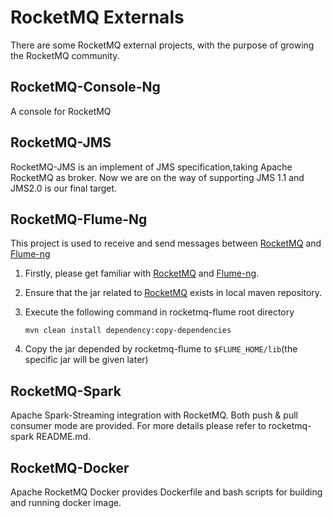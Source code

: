 # RocketMQ Externals

There are some RocketMQ external projects, with the purpose of growing the RocketMQ community.

## RocketMQ-Console-Ng
A console for RocketMQ

## RocketMQ-JMS
RocketMQ-JMS is an implement of JMS specification,taking Apache RocketMQ as broker. Now we are on the way of supporting JMS 1.1 and JMS2.0 is our final target.

## RocketMQ-Flume-Ng

This project is used to receive and send messages between
[RocketMQ](http://rocketmq.incubator.apache.org/) and [Flume-ng](https://github.com/apache/flume)

1. Firstly, please get familiar with [RocketMQ](http://rocketmq.incubator.apache.org/) and [Flume-ng](https://github.com/apache/flume).
2. Ensure that the jar related to [RocketMQ](http://rocketmq.incubator.apache.org/dowloading/releases) exists in local maven repository.
3. Execute the following command in rocketmq-flume root directory

   `mvn clean install dependency:copy-dependencies`

4. Copy the jar depended by rocketmq-flume to `$FLUME_HOME/lib`(the specific jar will be given later)


## RocketMQ-Spark

Apache Spark-Streaming integration with RocketMQ. Both push & pull consumer mode are provided.
For more details please refer to rocketmq-spark README.md.

## RocketMQ-Docker
Apache RocketMQ Docker provides Dockerfile and bash scripts for building and running docker image.

